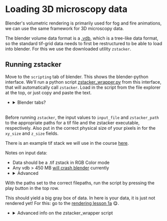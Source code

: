 # Loading 3D microscopy data

Blender's volumetric rendering is primarily used for fog and fire animations, we can use the same framework for 3D microscopy data.

The blender volume data format is a [.vdb](https://www.openvdb.org/forum/), which is a tree-like data format, so the standard tif-grid data needs to first be restructured to be able to load into blender. For this we use the downloaded utility `zstacker`.

## Running zstacker

Move to the `scripting` tab of blender. This shows the blender-python interface. We'll run a python script [zstacker_wrapper.py](../scripts/zstacker_wrapper.py) from this interface, that will automatically call `zstacker`. Load in the script from the file explorer at the top, or just copy and paste the text.
- <details><summary>Blender tabs?</summary>tabs are located at the top of the screen, and allow different workflows. The default is 'layout', each tab has a different purpose. For the purposes of this tutorial, we will stay between the layout, scripting and shading tabs. Any tab's windows can also be edited and customized. </details>

\
Before running `zstacker`, the input values to `input_file` and `zstacker_path` to the appropriate paths for a tif file and the zstacker executable, respectively. Also put in the correct physical size of your pixels in for the `xy_size` and `z_size` fields. 

There is an example tif stack we will use in the course [here]().

Notes on input data:
- Data should be a .tif zstack in RGB Color mode
- Any vdb > 450 MB [will crash blender](https://projects.blender.org/blender/blender/issues/107252) currently
- <details><summary>Advanced</summary> The vdb format is optimized for sparse volumes with big empty areas, and making your volumes sparse allows you to load in bigger data. This is changed by thresholding your data with the -t flag in the zstacker utility </details>

With the paths set to the correct filepaths, run the script by pressing the play button in the top row.

This should yield a big gray box of data. In here is your data, it is just not rendered yet! For this: go to the [rendering lesson 1a](./1a_eevee_emission.md) :yum:.

- <details><summary>Advanced info on the zstacker_wrapper script</summary>This wrapper script installs tifffile python library, unpacks a tif into an image sequence, and then calls zstacker via subprocess on the folder with tifs. Hereby it thresholds none of the data away, and sets a z scale into the vdb file. It then deletes the created temporary files and loads the vdb automatically and scales it down.  </details>